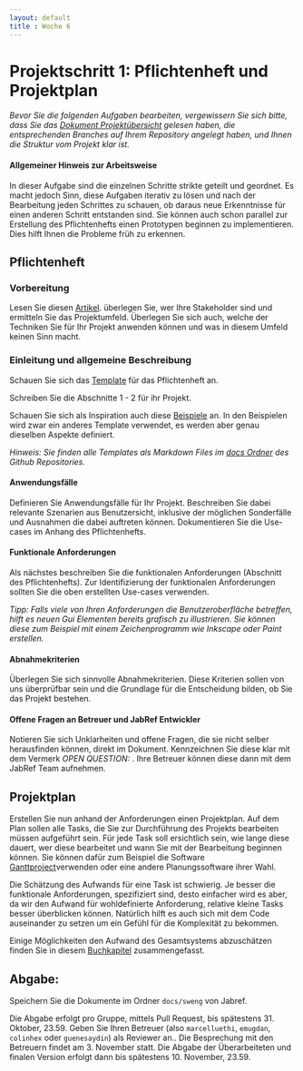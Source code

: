 ```yaml
---
layout: default
title : Woche 6
---
```

# Projektschritt 1: Pflichtenheft und Projektplan


*Bevor Sie die folgenden Aufgaben bearbeiten, vergewissern Sie sich bitte, dass Sie das [Dokument Projektübersicht](../project-summary.html) gelesen haben, die entsprechenden Branches auf Ihrem Repository angelegt haben, und Ihnen die Struktur vom Projekt klar ist.*

#### Allgemeiner Hinweis zur Arbeitsweise

In dieser Aufgabe sind die einzelnen Schritte strikte geteilt und geordnet. Es macht jedoch Sinn, diese Aufgaben iterativ zu lösen und nach der Bearbeitung jeden Schrittes zu schauen, ob daraus neue Erkenntnisse für einen anderen Schritt entstanden sind. Sie können auch schon parallel zur Erstellung des Pflichtenhefts einen Prototypen beginnen zu implementieren. Dies hilft Ihnen die Probleme früh zu erkennen.

## Pflichtenheft

### Vorbereitung
Lesen Sie diesen [Artikel](https://adam.unibas.ch/goto_adam_file_1253961_download.html). überlegen Sie, wer Ihre Stakeholder sind und ermitteln Sie das Projektumfeld. Überlegen Sie sich auch, welche der Techniken Sie für Ihr Projekt anwenden können und was in diesem Umfeld keinen Sinn macht.

### Einleitung und allgemeine Beschreibung

Schauen Sie sich das [Template](../templates/pflichtenheft-template.html) für das Pflichtenheft an.

Schreiben Sie die Abschnitte 1 - 2 für ihr Projekt.

Schauen Sie sich als Inspiration auch diese [Beispiele](https://adam.unibas.ch/goto_adam_file_1253966_download.html) an. In den Beispielen wird zwar ein anderes Template verwendet, es werden aber genau dieselben Aspekte definiert.

*Hinweis: Sie finden alle Templates als Markdown Files im [docs Ordner](https://github.com/unibas-marcelluethi/software-engineering/tree/master/docs/project) des Github Repositories.*

#### Anwendungsfälle

Definieren Sie Anwendungsfälle für Ihr Projekt. Beschreiben Sie dabei relevante Szenarien aus Benutzersicht, inklusive der möglichen Sonderfälle und Ausnahmen die dabei auftreten können. Dokumentieren Sie die Use-cases im Anhang des Pflichtenhefts.

#### Funktionale Anforderungen

Als nächstes beschreiben Sie die funktionalen Anforderungen (Abschnitt  des Pflichtenhefts).
Zur Identifizierung der funktionalen Anforderungen sollten Sie die oben erstellten Use-cases verwenden.


*Tipp: Falls viele von Ihren Anforderungen die Benutzeroberfläche betreffen, hilft es neuen Gui Elementen bereits grafisch zu illustrieren. Sie können diese zum Beispiel mit einem
Zeichenprogramm wie Inkscape oder Paint erstellen.*


#### Abnahmekriterien
Überlegen Sie sich sinnvolle Abnahmekriterien. Diese Kriterien sollen von uns überprüfbar sein und die Grundlage für die Entscheidung bilden,
ob Sie das Projekt bestehen.


#### Offene Fragen an Betreuer und JabRef Entwickler

Notieren Sie sich Unklarheiten und offene Fragen, die sie nicht selber herausfinden können, direkt im Dokument. Kennzeichnen Sie diese klar mit dem Vermerk *OPEN QUESTION:* .
Ihre Betreuer können diese dann mit dem JabRef Team aufnehmen.



## Projektplan

Erstellen Sie nun anhand der Anforderungen einen Projektplan. Auf dem Plan sollen alle Tasks, die Sie zur Durchführung des Projekts bearbeiten müssen aufgeführt sein. Für jede Task soll ersichtlich sein, wie lange diese dauert, wer diese bearbeitet und wann Sie mit der Bearbeitung beginnen
können. Sie können dafür zum Beispiel die Software [Ganttproject](https://www.ganttproject.biz/)verwenden oder eine andere Planungssoftware ihrer Wahl.

Die Schätzung des Aufwands für eine Task ist schwierig. Je besser die funktionale Anforderungen, spezifiziert sind, desto einfacher wird es aber, da wir den Aufwand für wohldefinierte Anforderung,
relative kleine Tasks besser überblicken können. Natürlich hilft es auch sich mit dem Code auseinander zu setzen  um ein Gefühl für die Komplexität zu bekommen.

 Einige Möglichkeiten den Aufwand des Gesamtsystems abzuschätzen finden Sie in diesem [Buchkapitel](https://adam.unibas.ch/goto_adam_file_1253963_download.html) zusammengefasst.


## Abgabe:
Speichern Sie die Dokumente im Ordner ```docs/sweng``` von Jabref.

Die Abgabe erfolgt pro Gruppe, mittels Pull Request, bis spätestens 31. Oktober, 23.59. Geben Sie Ihren Betreuer (also ```marcelluethi```, ```emugdan```, ```colinhex``` oder ```guenesaydin```) als Reviewer an..
Die Besprechung mit den Betreuern findet am 3. November statt.
Die Abgabe der Überarbeiteten und finalen Version erfolgt dann bis spätestens 10. November, 23.59.
